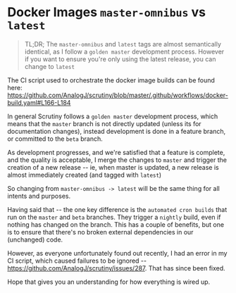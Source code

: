 # Docker Images `master-omnibus` vs `latest`

> TL;DR; The `master-omnibus` and `latest` tags are almost semantically identical, as I follow a `golden master` 
development process. However if you want to ensure you're only using the latest release, you can change to `latest`

The CI script used to orchestrate the docker image builds can be found here: https://github.com/AnalogJ/scrutiny/blob/master/.github/workflows/docker-build.yaml#L166-L184

In general Scrutiny follows a `golden master` development process, which means that the `master` branch is not directly updated (unless its for documentation changes), 
instead development is done in a feature branch, or committed to the `beta` branch. 

As development progresses, and we're satisfied that a feature is complete, and the quality is acceptable, 
I merge the changes to `master` and trigger the creation of a new release -- ie, when master is updated, a new release
is almost immediately created (and tagged with `latest`)

So changing from `master-omnibus -> latest` will be the same thing for all intents and purposes. 

Having said that -- the one key difference is the `automated cron builds` that run on the `master` and `beta` branches. 
They trigger a `nightly` build, even if nothing has changed on the branch. This has a couple of benefits, but one is to 
ensure that there's no broken external dependencies in our (unchanged) code. 

However, as everyone unfortunately found out recently, I had an error in my CI script, which caused failures to be 
ignored -- https://github.com/AnalogJ/scrutiny/issues/287. That has since been fixed.

Hope that gives you an understanding for how everything is wired up. 

